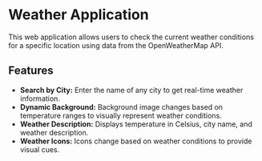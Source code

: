 # Weather Application

This web application allows users to check the current weather conditions for a specific location using data from the OpenWeatherMap API.

## Features

- **Search by City:** Enter the name of any city to get real-time weather information.
- **Dynamic Background:** Background image changes based on temperature ranges to visually represent weather conditions.
- **Weather Description:** Displays temperature in Celsius, city name, and weather description.
- **Weather Icons:** Icons change based on weather conditions to provide visual cues.

